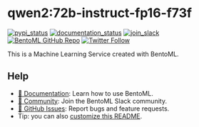 # qwen2:72b-instruct-fp16-f73f

[![pypi_status](https://img.shields.io/badge/BentoML-1.3.0-informational)](https://pypi.org/project/BentoML)
[![documentation_status](https://readthedocs.org/projects/bentoml/badge/?version=latest)](https://docs.bentoml.com/)
[![join_slack](https://badgen.net/badge/Join/BentoML%20Slack/cyan?icon=slack)](https://l.bentoml.com/join-slack-swagger)
[![BentoML GitHub Repo](https://img.shields.io/github/stars/bentoml/bentoml?style=social)](https://github.com/bentoml/BentoML)
[![Twitter Follow](https://img.shields.io/twitter/follow/bentomlai?label=Follow%20BentoML&style=social)](https://twitter.com/bentomlai)

This is a Machine Learning Service created with BentoML.

## Help

* [📖 Documentation](https://docs.bentoml.com/en/latest/): Learn how to use BentoML.
* [💬 Community](https://l.bentoml.com/join-slack-swagger): Join the BentoML Slack community.
* [🐛 GitHub Issues](https://github.com/bentoml/BentoML/issues): Report bugs and feature requests.
* Tip: you can also [customize this README](https://docs.bentoml.com/en/latest/concepts/bento.html#description).
